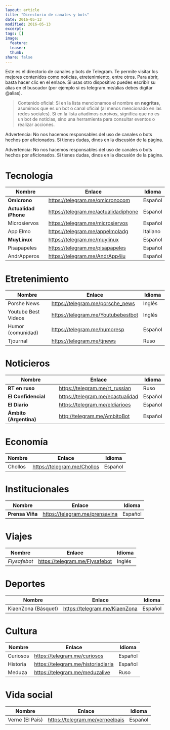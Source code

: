 ```yaml
---
layout: article
title: "Directorio de canales y bots"
date: 2016-05-13
modified: 2016-05-13
excerpt:
tags: []
image:
  feature:
  teaser:
  thumb:
share: false
---
```


Este es el directorio de canales y bots de Telegram. Te permite visitar los mejores contenidos como noticias, etretenimiento, entre otros. Para abrir, basta hacer clic en el enlace. Si usas otro dispositivo puedes escribir su alias en el buscador (por ejemplo si es telegram.me/alias debes digitar @alias).

> Contenido oficial: Si en la lista mencionamos el nombre en
> **negritas**, asumimos que es un bot o canal oficial (al menos mencionado en las redes sociales).
> Si en la lista añadimos *cursivas*, significa que no es un bot de noticias,
> sino una herramienta para consultar eventos o realizar acciones.

Advertencia: No nos hacemos responsables del uso de canales o bots hechos por aficionados. Si tienes dudas, dinos en la discusión de la página.


Advertencia: No nos hacemos responsables del uso de canales o bots hechos por aficionados. Si tienes dudas, dinos en la discusión de la página.


Tecnología
===========

| Nombre              |  Enlace                             | Idioma   |
|---------------------|-------------------------------------|----------|
| **Omicrono**            | https://telegram.me/omicronocom     | Español  |
| **Actualidad iPhone**   | https://telegram.me/actualidadiphone| Español  |
| Microsiervos        | https://telegram.me/microsiervos    | Español  |
| App Elmo            | https://telegram.me/appelmoladg     | Italiano |
| **MuyLinux**            | https://telegram.me/muylinux        | Español  |
| Pisapapeles         | https://telegram.me/pisapapeles     | Español  |
| AndrApperos         | https://telegram.me/AndrApp4iu      | Español  |

Etretenimiento
===========
| Nombre              | Enlace                              | Idioma   |
|---------------------|-------------------------------------|----------|
| Porshe News         | https://telegram.me/porsche_news    | Inglés   |
| Youtube Best Videos | https://telegram.me/Youtubebestbot  | Inglés   |
| Humor (comunidad)   | https://telegram.me/humoresp        | Español  |
| Tjournal            | https://telegram.me/tjnews          | Ruso     |

Noticieros
===========
| Nombre              | Enlace                              | Idioma   |
|---------------------|-------------------------------------|----------|
| **RT en ruso**          | https://telegram.me/rt_russian  | Ruso     |
| **El Confidencial**     | https://telegram.me/ecactualidad | Español  |
| **El Diario**           | https://telegram.me/eldiarioes  | Español  |
| **Ámbito (Argentina)**  | http://telegram.me/AmbitoBot    | Español  |    

Economía
===========
| Nombre              | Enlace                              | Idioma   |
|---------------------|-------------------------------------|----------|
| Chollos             | https://telegram.me/Chollos         | Español  |

Institucionales
============
| Nombre              | Enlace                              | Idioma   |
|---------------------|-------------------------------------|----------|
| **Prensa Viña**     | https://telegram.me/prensavina         | Español  |

Viajes
===========
| Nombre              | Enlace                              | Idioma   |
|---------------------|-------------------------------------|----------|
| *Flysafebot*        | https://telegram.me/Flysafebot      | Inglés   |

Deportes
==========
| Nombre              | Enlace                              | Idioma   |
|---------------------|-------------------------------------|----------|
| KiaenZona (Básquet) | https://telegram.me/KiaenZona       | Español   |

Cultura
===========
| Nombre              | Enlace                              | Idioma   |
|---------------------|-------------------------------------|----------|
| Curiosos            | https://telegram.me/curiosos        | Español  |
| Historia            | https://telegram.me/historiadiaria  | Español  |
| Meduza              | https://telegram.me/meduzalive      | Ruso     |

Vida social
===========
| Nombre              | Enlace                              | Idioma   |
|---------------------|-------------------------------------|----------|
| Verne (El País)     | https://telegram.me/verneelpais     | Español  |

